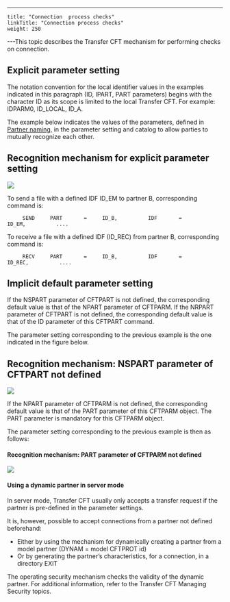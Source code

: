 ---
    title: "Connection  process checks"
    linkTitle: "Connection process checks"
    weight: 250
---This topic describes the Transfer CFT mechanism for performing checks
on connection.

## Explicit parameter setting

The notation convention for the local identifier values in the examples
indicated in this paragraph (ID, IPART, PART parameters) begins with the
character ID as its scope is limited to the local Transfer CFT. For example:
IDPARM0, ID_LOCAL, ID_A.

The example below indicates the values of the parameters, defined in
[Partner naming](../partner_naming_conventions), in the parameter setting and catalog to allow parties
to mutually recognize each other.

## Recognition mechanism for explicit parameter setting

![](/Images/TransferCFT/Recongnition_explicit_parameter_setting.gif)

To send a file with a defined IDF ID_EM to partner B, corresponding
command is:

`     SEND     PART       =     ID_B,          IDF       =     ID_EM,          ....`

To receive a file with a defined IDF (ID_REC) from partner B, corresponding
command is:

`     RECV     PART       =     ID_B,          IDF       =     ID_REC,          ....`

## Implicit default parameter setting

If the NSPART parameter of CFTPART is not defined, the corresponding
default value is that of the NPART parameter of CFTPARM. If the NRPART
parameter of CFTPART is not defined, the corresponding default value is
that of the ID parameter of this CFTPART command.

The parameter setting corresponding to the previous example is the one
indicated in the figure below.

## Recognition mechanism: NSPART parameter of CFTPART not defined

![](/Images/TransferCFT/NSPART_undefined_CFTPART.gif)

If the NPART parameter of CFTPARM is not defined, the corresponding
default value is that of the PART parameter of this CFTPARM object. The
PART parameter is mandatory for this CFTPARM object.

The parameter setting corresponding to
the previous example is then as follows:

#### Recognition mechanism: PART parameter of CFTPARM not defined

![](/Images/TransferCFT/PART_not_defined_in_CFTPARM.jpg)

#### Using a dynamic partner in server mode

In server mode, Transfer CFT usually only accepts
a transfer request if the partner is pre-defined in the parameter settings.

It is, however, possible to accept connections from a partner not defined
beforehand:

- Either by using
    the mechanism for dynamically creating a partner from a model partner
    (DYNAM = model CFTPROT id)
- Or by generating
    the partner’s characteristics, for a connection, in a directory EXIT

The operating security mechanism checks the validity of the dynamic
partner. For additional information, refer to the Transfer CFT Managing
Security topics.
